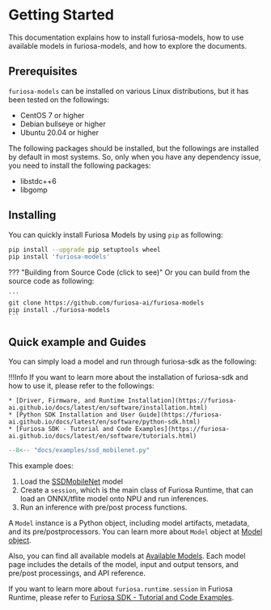 # Getting Started
This documentation explains how to install furiosa-models, how to use available models in furiosa-models, and
how to explore the documents.

## Prerequisites
`furiosa-models` can be installed on various Linux distributions, but it has been tested on the followings:

* CentOS 7 or higher
* Debian bullseye or higher
* Ubuntu 20.04 or higher

The following packages should be installed, but the followings are installed by default in most systems.
So, only when you have any dependency issue, you need to install the following packages:

* libstdc++6
* libgomp

## Installing
You can quickly install Furiosa Models by using `pip` as following:

```sh
pip install --upgrade pip setuptools wheel
pip install 'furiosa-models'
```

??? "Building from Source Code (click to see)"
    Or you can build from the source code as following:

    ```
    git clone https://github.com/furiosa-ai/furiosa-models
    pip install ./furiosa-models
    ```

## Quick example and Guides

You can simply load a model and run through furiosa-sdk as the following:

!!!Info
    If you want to learn more about the installation of furiosa-sdk and how to use it, please refer to the followings:

    * [Driver, Firmware, and Runtime Installation](https://furiosa-ai.github.io/docs/latest/en/software/installation.html)
    * [Python SDK Installation and User Guide](https://furiosa-ai.github.io/docs/latest/en/software/python-sdk.html)
    * [Furiosa SDK - Tutorial and Code Examples](https://furiosa-ai.github.io/docs/latest/en/software/tutorials.html)

```python
--8<-- "docs/examples/ssd_mobilenet.py"
```

This example does:

1. Load the [SSDMobileNet](models/ssd_mobilenet.md) model
2. Create a `session`, which is the main class of Furiosa Runtime, that can load an ONNX/tflite model onto NPU and run inferences.
3. Run an inference with pre/post process functions.

A `Model` instance is a Python object, including model artifacts, metadata, and its pre/postprocessors.
You can learn more about `Model` object at [Model object](model_object.md).

Also, you can find all available models at
[Available Models](https://furiosa-ai.github.io/furiosa-models/#available_models).
Each model page includes the details of the model, input and output tensors, and pre/post processings,
and API reference.

If you want to learn more about `furiosa.runtime.session` in Furiosa Runtime, please refer to
[Furiosa SDK - Tutorial and Code Examples](https://furiosa-ai.github.io/docs/latest/en/software/tutorials.html).
